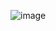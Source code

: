 ![image](https://user-images.githubusercontent.com/84421935/190923286-c26c25c0-2121-4a40-a567-4e03b0b01ce4.png)
